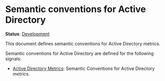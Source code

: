<!--- Hugo front matter used to generate the website version of this page:
linkTitle: Active Directory
--->

# Semantic conventions for Active Directory

**Status**: [Development][DocumentStatus]

This document defines semantic conventions for Active Directory metrics.

Semantic conventions for Active Directory are defined for the following signals:

* [Active Directory Metrics](active-directory-metrics.md): Semantic Conventions for Active Directory *metrics*.

[DocumentStatus]: https://opentelemetry.io/docs/specs/otel/document-status
